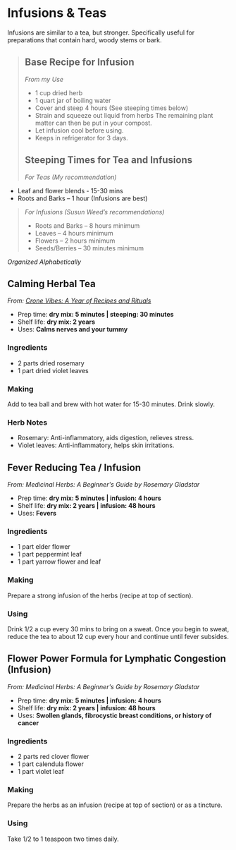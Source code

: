 # Infusions &amp; Teas
Infusions are similar to a tea, but stronger. Specifically useful for preparations that contain hard, woody stems or bark.

> ## Base Recipe for Infusion
>_From my Use_
>- 1 cup dried herb
>- 1 quart jar of boiling water
>- Cover and steep 4 hours (See steeping times below)
>- Strain and squeeze out liquid from herbs  The remaining plant matter can then be put in your compost.
>- Let infusion cool before using.
>- Keeps in refrigerator for 3 days.
>
>## Steeping Times for Tea and Infusions
>_For Teas (My recommendation)_
- Leaf and flower blends - 15-30 mins
- Roots and Barks – 1 hour (Infusions are best)

>_For Infusions (Susun Weed’s recommendations)_
>- Roots and Barks – 8 hours minimum
>- Leaves – 4 hours minimum
>- Flowers – 2 hours minimum
>- Seeds/Berries – 30 minutes minimum
>
<!-- >## Dosage
> _From: The Master Book of Herbalism by Paul Beyerl_
>
> **Strong**
> - 1 oz herbs
> - 1 pint water
> - steep 20 mins
>
> **Moderate**
> - 2/3 oz herbs
> - 1 pint water
> - steep 20 mins
>
> **Weak (Tea)**
> - 1/2 oz herbs
> - 1 pint water
> - steep 15 mins -->


_Organized Alphabetically_

## Calming Herbal Tea
_From: [Crone Vibes: A Year of Recipes and Rituals](https://cronevibes.com/)_
- Prep time: **dry mix: 5 minutes | steeping: 30 minutes**
- Shelf life: **dry mix: 2 years**
- Uses: **Calms nerves and your tummy**

### Ingredients
- 2 parts dried rosemary
- 1 part dried violet leaves

### Making
Add to tea ball and brew with hot water for 15-30 minutes. Drink slowly.

### Herb Notes
- Rosemary: Anti-inflammatory, aids digestion, relieves stress.
- Violet leaves: Anti-inflammatory, helps skin irritations.


## Fever Reducing Tea / Infusion
_From: Medicinal Herbs: A Beginner's Guide by Rosemary Gladstar_
- Prep time: **dry mix: 5 minutes | infusion: 4 hours**
- Shelf life: **dry mix: 2 years | infusion: 48 hours**
- Uses: **Fevers**

### Ingredients
- 1 part elder flower
- 1 part peppermint leaf
- 1 part yarrow flower and leaf

### Making
Prepare a strong infusion of the herbs (recipe at top of section).


### Using
Drink 1/2 a cup every 30 mins to bring on a sweat. Once you begin to sweat, reduce the tea to about 12 cup every hour and continue until fever subsides.


## Flower Power Formula for Lymphatic Congestion (Infusion)
_From: Medicinal Herbs: A Beginner's Guide by Rosemary Gladstar_
- Prep time: **dry mix: 5 minutes | infusion: 4 hours**
- Shelf life: **dry mix: 2 years | infusion: 48 hours**
- Uses: **Swollen glands, fibrocystic breast conditions, or history of cancer**

### Ingredients
- 2 parts red clover flower
- 1 part calendula flower
- 1 part violet leaf

### Making
Prepare the herbs as an infusion (recipe at top of section) or as a tincture.


### Using
Take 1/2 to 1 teaspoon two times daily.

